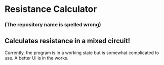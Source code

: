 # Resistance Calculator
### (The repository name is spelled wrong)
## Calculates resistance in a mixed circuit!

Currently, the program is in a working state but is somewhat complicated to use. A better UI is in the works.
